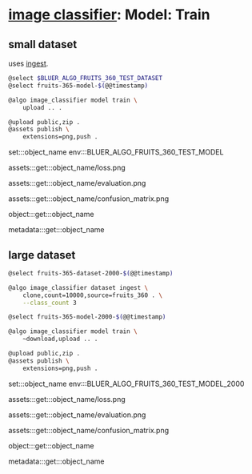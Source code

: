 # [image classifier](../): Model: Train

## small dataset

uses [ingest](./ingest.md).

```bash
@select $BLUER_ALGO_FRUITS_360_TEST_DATASET
@select fruits-365-model-$(@@timestamp)

@algo image_classifier model train \
    upload .. .

@upload public,zip .
@assets publish \
    extensions=png,push .
```

set:::object_name env:::BLUER_ALGO_FRUITS_360_TEST_MODEL

assets:::get:::object_name/loss.png

assets:::get:::object_name/evaluation.png

assets:::get:::object_name/confusion_matrix.png

object:::get:::object_name

metadata:::get:::object_name

## large dataset

```bash
@select fruits-365-dataset-2000-$(@@timestamp)

@algo image_classifier dataset ingest \
    clone,count=10000,source=fruits_360 . \
    --class_count 3

@select fruits-365-model-2000-$(@@timestamp)

@algo image_classifier model train \
    ~download,upload .. .

@upload public,zip .
@assets publish \
    extensions=png,push .
```

set:::object_name env:::BLUER_ALGO_FRUITS_360_TEST_MODEL_2000

assets:::get:::object_name/loss.png

assets:::get:::object_name/evaluation.png

assets:::get:::object_name/confusion_matrix.png

object:::get:::object_name

metadata:::get:::object_name